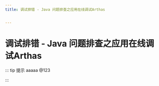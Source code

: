 ```yaml
---
title: 调试排错 - Java 问题排查之应用在线调试Arthas


---
```


# 调试排错 - Java 问题排查之应用在线调试Arthas

::: tip 提示
aaaaa @123

:::
